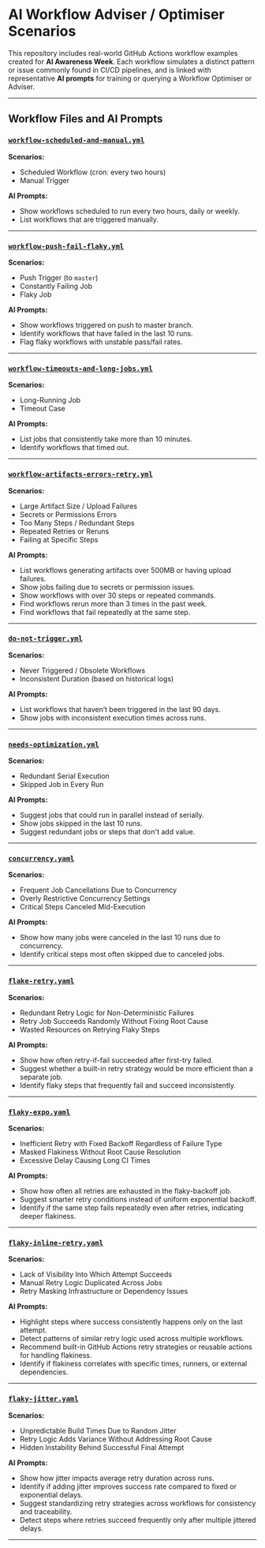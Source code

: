 # AI Workflow Adviser / Optimiser Scenarios

This repository includes real-world GitHub Actions workflow examples created for **AI Awareness Week**. Each workflow simulates a distinct pattern or issue commonly found in CI/CD pipelines, and is linked with representative **AI prompts** for training or querying a Workflow Optimiser or Adviser.

---

## Workflow Files and AI Prompts

### [`workflow-scheduled-and-manual.yml`](.github/workflows/workflow-scheduled-and-manual.yml)

**Scenarios:**
- Scheduled Workflow (cron: every two hours)
- Manual Trigger

**AI Prompts:**
- Show workflows scheduled to run every two hours, daily or weekly.  
- List workflows that are triggered manually.

---

### [`workflow-push-fail-flaky.yml`](.github/workflows/workflow-push-fail-flaky.yml)

**Scenarios:**
- Push Trigger (to `master`)
- Constantly Failing Job
- Flaky Job

**AI Prompts:**
- Show workflows triggered on push to master branch.  
- Identify workflows that have failed in the last 10 runs.  
- Flag flaky workflows with unstable pass/fail rates.

---

### [`workflow-timeouts-and-long-jobs.yml`](.github/workflows/workflow-timeouts-and-long-jobs.yml)

**Scenarios:**
- Long-Running Job
- Timeout Case

**AI Prompts:**
- List jobs that consistently take more than 10 minutes.  
- Identify workflows that timed out.

---

### [`workflow-artifacts-errors-retry.yml`](.github/workflows/workflow-artifacts-errors-retry.yml)

**Scenarios:**
- Large Artifact Size / Upload Failures  
- Secrets or Permissions Errors  
- Too Many Steps / Redundant Steps  
- Repeated Retries or Reruns  
- Failing at Specific Steps

**AI Prompts:**
- List workflows generating artifacts over 500MB or having upload failures.  
- Show jobs failing due to secrets or permission issues.  
- Show workflows with over 30 steps or repeated commands.  
- Find workflows rerun more than 3 times in the past week.  
- Find workflows that fail repeatedly at the same step.

---

### [`do-not-trigger.yml`](.github/workflows/do-not-trigger.yml)

**Scenarios:**
- Never Triggered / Obsolete Workflows  
- Inconsistent Duration (based on historical logs)

**AI Prompts:**
- List workflows that haven’t been triggered in the last 90 days.  
- Show jobs with inconsistent execution times across runs.

---

### [`needs-optimization.yml`](.github/workflows/needs-optimization.yml)

**Scenarios:**
- Redundant Serial Execution 
- Skipped Job in Every Run

**AI Prompts:**
- Suggest jobs that could run in parallel instead of serially.  
- Show jobs skipped in the last 10 runs.
- Suggest redundant jobs or steps that don't add value.

---

### [`concurrency.yaml`](.github/workflows/concurrency.yaml)

**Scenarios:**
- Frequent Job Cancellations Due to Concurrency
- Overly Restrictive Concurrency Settings
- Critical Steps Canceled Mid-Execution

**AI Prompts:**
- Show how many jobs were canceled in the last 10 runs due to concurrency.
- Identify critical steps most often skipped due to canceled jobs.

---

### [`flake-retry.yaml`](.github/workflows/flake-retry.yaml)

**Scenarios:**
- Redundant Retry Logic for Non-Deterministic Failures
- Retry Job Succeeds Randomly Without Fixing Root Cause
- Wasted Resources on Retrying Flaky Steps

**AI Prompts:**
- Show how often retry-if-fail succeeded after first-try failed.
- Suggest whether a built-in retry strategy would be more efficient than a separate job.
- Identify flaky steps that frequently fail and succeed inconsistently.

---


### [`flaky-expo.yaml`](.github/workflows/flaky-expo.yaml)

**Scenarios:**
- Inefficient Retry with Fixed Backoff Regardless of Failure Type
- Masked Flakiness Without Root Cause Resolution
- Excessive Delay Causing Long CI Times

**AI Prompts:**
- Show how often all retries are exhausted in the flaky-backoff job.
- Suggest smarter retry conditions instead of uniform exponential backoff.
- Identify if the same step fails repeatedly even after retries, indicating deeper flakiness.

---


### [`flaky-inline-retry.yaml`](.github/workflows/flaky-inline-retry.yaml)

**Scenarios:**
- Lack of Visibility Into Which Attempt Succeeds
- Manual Retry Logic Duplicated Across Jobs
- Retry Masking Infrastructure or Dependency Issues

**AI Prompts:**
- Highlight steps where success consistently happens only on the last attempt.
- Detect patterns of similar retry logic used across multiple workflows.
- Recommend built-in GitHub Actions retry strategies or reusable actions for handling flakiness.
- Identify if flakiness correlates with specific times, runners, or external dependencies.

---

### [`flaky-jitter.yaml`](.github/workflows/flaky-jitter.yaml)

**Scenarios:**
- Unpredictable Build Times Due to Random Jitter
- Retry Logic Adds Variance Without Addressing Root Cause
- Hidden Instability Behind Successful Final Attempt

**AI Prompts:**
- Show how jitter impacts average retry duration across runs.
- Identify if adding jitter improves success rate compared to fixed or exponential delays.
- Suggest standardizing retry strategies across workflows for consistency and traceability.
- Detect steps where retries succeed frequently only after multiple jittered delays.

---























